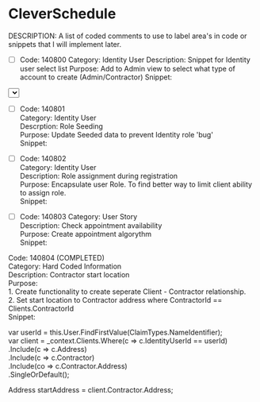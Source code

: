 # CleverSchedule

<!--Comment Codes-->

DESCRIPTION: A list of coded comments to use to label area's in code or snippets that I will implement later.

- [ ] Code: 140800
Category: Identity User
Description: Snippet for Identity user select list
Purpose: Add to Admin view to select what type of account to create (Admin/Contractor)
Snippet:

<div class="form-group">
    <label asp-for="Input.Role"></label>
    <select asp-for="Input.Role" class="form-control" aps-items="@Modul.Roles"></select>
</div>


- [ ] Code: 140801 <br/>
    Category: Identity User<br/>
    Descrption: Role Seeding<br/>
    Purpose: Update Seeded data to prevent Identity role 'bug'<br/>
    Snippet:<br/>

- [ ] Code: 140802<br/>
Category: Identity User<br/>
Description: Role assignment during registration<br/>
Purpose: Encapsulate user Role. To find better way to limit client ability to assign role.<br/>
Snippet: 

- [ ] Code: 140803
Category: User Story<br/>
Description: Check appointment availability<br/>
Purpose: Create appointment algorythm<br/>
Snippet:<br/>

Code: 140804 (COMPLETED)<br/>
Category: Hard Coded Information<br/>
Description: Contractor start location<br/>
Purpose: <br/>
    1. Create functionality to create seperate Client - Contractor relationship.<br/>
    2. Set start location to Contractor address where ContractorId == Clients.ContractorId<br/>
Snippet: <br/>

var userId = this.User.FindFirstValue(ClaimTypes.NameIdentifier);<br/>
var client = _context.Clients.Where(c => c.IdentityUserId == userId)<br/>
    .Include(c => c.Address)<br/>
    .Include(c => c.Contractor)<br/>
    .Include(co => c.Contractor.Address)<br/>
    .SingleOrDefault();<br/>

Address startAddress = client.Contractor.Address;<br/>


